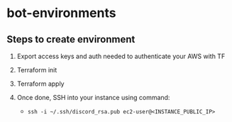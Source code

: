 # bot-environments

## Steps to create environment

1. Export access keys and auth needed to authenticate your AWS with TF

2. Terraform init

3. Terraform apply

4. Once done, SSH into your instance using command:
    - `ssh -i ~/.ssh/discord_rsa.pub ec2-user@<INSTANCE_PUBLIC_IP>`
